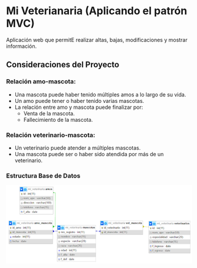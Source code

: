 # Mi Veterianaria (Aplicando el patrón MVC)
Aplicación web que permitE realizar altas, bajas, modificaciones y mostrar información.
## Consideraciones del Proyecto
### Relación amo-mascota:
- Una mascota puede haber tenido múltiples amos a lo largo de su vida.
- Un amo puede tener o haber tenido varias mascotas.
- La relación entre amo y mascota puede finalizar por:
  - Venta de la mascota.
  - Fallecimiento de la mascota.
### Relación veterinario-mascota:
- Un veterinario puede atender a múltiples mascotas.
- Una mascota puede ser o haber sido atendida por más de un veterinario.
### Estructura Base de Datos
![bd Mi Veterinaria](img/bd_miVeterinaria.png)
